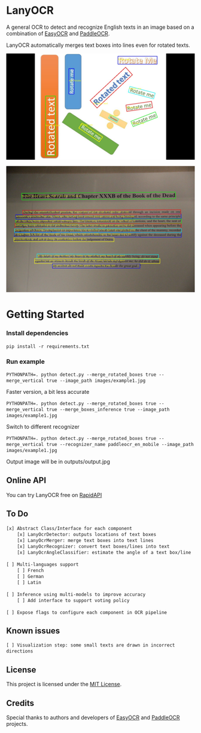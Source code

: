 # LanyOCR

A general OCR to detect and recognize English texts in an image based on a combination of [EasyOCR](https://github.com/JaidedAI/EasyOCR) and [PaddleOCR](https://github.com/PaddlePaddle/PaddleOCR).

LanyOCR automatically merges text boxes into lines even for rotated texts.

![alt text](outputs/example1.jpg)

![alt text](outputs/example2.jpg)

# Getting Started
### Install dependencies
```
pip install -r requirements.txt
```

### Run example
```
PYTHONPATH=. python detect.py --merge_rotated_boxes true --merge_vertical true --image_path images/example1.jpg
```

Faster version, a bit less accurate
```
PYTHONPATH=. python detect.py --merge_rotated_boxes true --merge_vertical true --merge_boxes_inference true --image_path images/example1.jpg
```

Switch to different recognizer
```
PYTHONPATH=. python detect.py --merge_rotated_boxes true --merge_vertical true --recognizer_name paddleocr_en_mobile --image_path images/example1.jpg
```

Output image will be in outputs/output.jpg

## Online API

You can try LanyOCR free on [RapidAPI](https://rapidapi.com/JC1DA/api/lanyocr)

## To Do
    [x] Abstract Class/Interface for each component
        [x] LanyOcrDetector: outputs locations of text boxes        
        [x] LanyOcrMerger: merge text boxes into text lines
        [x] LanyOcrRecognizer: convert text boxes/lines into text
        [x] LanyOcrAngleClassifier: estimate the angle of a text box/line

    [ ] Multi-languages support
        [ ] French
        [ ] German
        [ ] Latin

    [ ] Inference using multi-models to improve accuracy
        [ ] Add interface to support voting policy

    [ ] Expose flags to configure each component in OCR pipeline

## Known issues
    [ ] Visualization step: some small texts are drawn in incorrect directions


## License

This project is licensed under the [MIT License](LICENSE).

## Credits
Special thanks to authors and developers of [EasyOCR](https://github.com/JaidedAI/EasyOCR) and [PaddleOCR](https://github.com/PaddlePaddle/PaddleOCR) projects.

